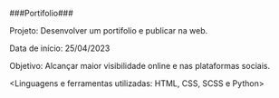 ###Portifolio###

Projeto: Desenvolver um portifolio e publicar na web.

Data de início: 25/04/2023

Objetivo: Alcançar maior visibilidade online e nas plataformas sociais.

<Linguagens e ferramentas utilizadas: HTML, CSS, SCSS e Python>